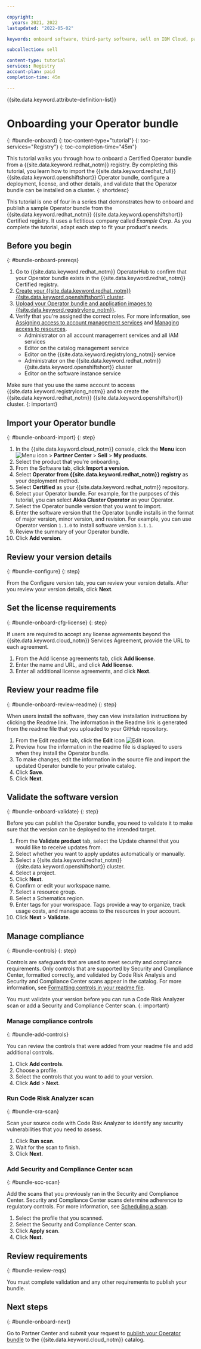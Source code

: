 ```yaml
---

copyright:
  years: 2021, 2022
lastupdated: "2022-05-02"

keywords: onboard software, third-party software, sell on IBM Cloud, partner center, operator, validate, test, sample Red Hat OpenShift operator, operator bundle

subcollection: sell

content-type: tutorial
services: Registry
account-plan: paid
completion-time: 45m 

---
```


{{site.data.keyword.attribute-definition-list}}

# Onboarding your Operator bundle 
{: #bundle-onboard}
{: toc-content-type="tutorial"} 
{: toc-services="Registry"}
{: toc-completion-time="45m"} 

This tutorial walks you through how to onboard a Certified Operator bundle from a {{site.data.keyword.redhat_notm}} registry. By completing this tutorial, you learn how to import the {{site.data.keyword.redhat_full}} {{site.data.keyword.openshiftshort}} Operator bundle, configure a deployment, license, and other details, and validate that the Operator bundle can be installed on a cluster.
{: shortdesc}

This tutorial is one of four in a series that demonstrates how to onboard and publish a sample Operator bundle from the {{site.data.keyword.redhat_notm}} {{site.data.keyword.openshiftshort}} Certified registry. It uses a fictitious company called *Example Corp*. As you complete the tutorial, adapt each step to fit your product's needs.


## Before you begin
{: #bundle-onboard-prereqs}

1. Go to {{site.data.keyword.redhat_notm}} OperatorHub to confirm that your Operator bundle exists in the {{site.data.keyword.redhat_notm}} Certified registry.
1. [Create your {{site.data.keyword.redhat_notm}} {{site.data.keyword.openshiftshort}} cluster](/docs/openshift?topic=openshift-getting-started). 
1. [Upload your Operator bundle and application images to {{site.data.keyword.registrylong_notm}}](/docs/Registry?topic=Registry-getting-started).
1. Verify that you're assigned the correct roles. For more information, see [Assigning access to account management services](/docs/account?topic=account-account-services) and [Managing access to resources](/docs/account?topic=account-assign-access-resources).
   * Administrator on all account management services and all IAM services
   * Editor on the catalog management service
   * Editor on the {{site.data.keyword.registrylong_notm}} service
   * Administrator on the {{site.data.keyword.redhat_notm}} {{site.data.keyword.openshiftshort}} cluster
   * Editor on the software instance service

Make sure that you use the same account to access {{site.data.keyword.registrylong_notm}} and to create the {{site.data.keyword.redhat_notm}} {{site.data.keyword.openshiftshort}} cluster.
{: important}

## Import your Operator bundle
{: #bundle-onboard-import}
{: step}

1. In the {{site.data.keyword.cloud_notm}} console, click the **Menu** icon ![Menu icon](../icons/icon_hamburger.svg "Menu") > **Partner Center** > **Sell** > **My products**.
1. Select the product that you're onboarding.
1. From the Software tab, click **Import a version**.
1. Select **Operator from {{site.data.keyword.redhat_notm}} registry** as your deployment method. 
1. Select **Certified** as your {{site.data.keyword.redhat_notm}} repository. 
1. Select your Operator bundle. For example, for the purposes of this tutorial, you can select **Akka Cluster Operator** as your Operator.
1. Select the Operator bundle version that you want to import.  
1. Enter the software version that the Operator bundle installs in the format of major version, minor version, and revision. For example, you can use Operator version `1.1.0` to install software version `3.1.1`. 
1. Review the summary of your Operator bundle. 
1. Click **Add version**.

## Review your version details
{: #bundle-configure}
{: step}

From the Configure version tab, you can review your version details. After you review your version details, click **Next**.

## Set the license requirements
{: #bundle-onboard-cfg-license}
{: step}

If users are required to accept any license agreements beyond the {{site.data.keyword.cloud_notm}} Services Agreement, provide the URL to each agreement.

1. From the Add license agreements tab, click **Add license**. 
2. Enter the name and URL, and click **Add license**.
3. Enter all additional license agreements, and  click **Next**.

## Review your readme file 
{: #bundle-onboard-review-readme}
{: step}

When users install the software, they can view installation instructions by clicking the Readme link. The information in the Readme link is generated from the readme file that you uploaded to your GitHub repository.

1. From the Edit readme tab, click the **Edit** icon ![Edit icon](../icons/edit-tagging.svg "Edit").
2. Preview how the information in the readme file is displayed to users when they install the Operator bundle.
3. To make changes, edit the information in the source file and import the updated Operator bundle to your private catalog. 
4. Click **Save**.
5. Click **Next**.

## Validate the software version
{: #bundle-onboard-validate}
{: step}

Before you can publish the Operator bundle, you need to validate it to make sure that the version can be deployed to the intended target. 

1. From the **Validate product** tab, select the Update channel that you would like to receive updates from. 
1. Select whether you want to apply updates automatically or manually. 
1. Select a {{site.data.keyword.redhat_notm}} {{site.data.keyword.openshiftshort}} cluster. 
1. Select a project. 
1. Click **Next**.
1. Confirm or edit your workspace name.  
1. Select a resource group. 
1. Select a Schematics region. 
1. Enter tags for your workspace. Tags provide a way to organize, track usage costs, and manage access to the resources in your account.
1. Click **Next** > **Validate**. 

## Manage compliance
{: #bundle-controls}
{: step}

Controls are safeguards that are used to meet security and compliance requirements. Only controls that are supported by Security and Compliance Center, formatted correctly, and validated by Code Risk Analysis and Security and Compliance Center scans appear in the catalog. For more information, see [Formatting controls in your readme file](/docs/sell?topic=sell-sell-format-controls).

You must validate your version before you can run a Code Risk Analyzer scan or add a Security and Compliance Center scan. 
{: important}

### Manage compliance controls
{: #bundle-add-controls}

You can review the controls that were added from your readme file and add additional controls.

1. Click **Add controls**. 
1. Choose a profile. 
1. Select the controls that you want to add to your version. 
1. Click **Add** > **Next**.

### Run Code Risk Analyzer scan
{: #bundle-cra-scan}

Scan your source code with Code Risk Analyzer to identify any security vulnerabilities that you need to assess.

1. Click **Run scan**. 
2. Wait for the scan to finish. 
3. Click **Next**.

### Add Security and Compliance Center scan
{: #bundle-scc-scan}

Add the scans that you previously ran in the Security and Compliance Center. Security and Compliance Center scans determine adherence to regulatory controls. For more information, see [Scheduling a scan](/docs/security-compliance?topic=security-compliance-schedule-scan).

1. Select the profile that you scanned. 
1. Select the Security and Compliance Center scan. 
1. Click **Apply scan**.
1. Click **Next**.

## Review requirements
{: #bundle-review-reqs}

You must complete validation and any other requirements to publish your bundle. 

## Next steps
{: #bundle-onboard-next}

Go to Partner Center and submit your request to [publish your Operator bundle](/docs/sell?topic=sell-bundle-publish) to the {{site.data.keyword.cloud_notm}} catalog.


